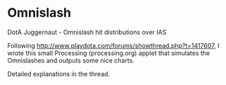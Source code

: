 Omnislash
=========

DotA Juggernaut - Omnislash hit distributions over IAS

Following http://www.playdota.com/forums/showthread.php?t=1417607, I wrote this small Processing (processing.org) applet that simulates the Omnislashes and outputs some nice charts.

Detailed explanations in the thread.